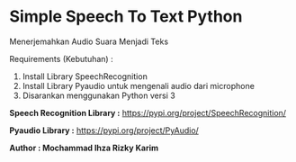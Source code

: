 # Simple Speech To Text Python
Menerjemahkan Audio Suara Menjadi Teks

Requirements (Kebutuhan) : 

1. Install Library SpeechRecognition
2. Install Library Pyaudio untuk mengenali audio dari microphone
3. Disarankan menggunakan Python versi 3

**Speech Recognition Library :** https://pypi.org/project/SpeechRecognition/

**Pyaudio Library :** https://pypi.org/project/PyAudio/

**Author : Mochammad Ihza Rizky Karim**
